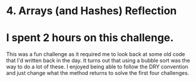 # 4. Arrays (and Hashes) Reflection

# I spent 2 hours on this challenge.

<!-- Write your reflection here. Use the Reflection Guidelines for help framing your reflection.

https://github.com/Devbootcamp/phase-0-handbook/blob/master/coding-references/reflection-guidelines.md
 -->

 This was a fun challenge as it required me to look back at some old code that I'd written back in the day. It turns out that using a bubble sort was the way to do a lot of these. I enjoyed being able to follow the DRY convention and just change what the method returns to solve the first four challenges.